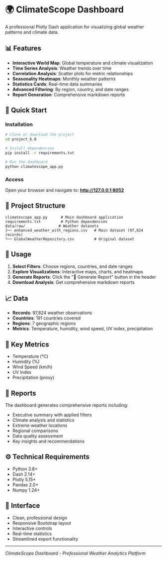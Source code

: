 # 🌍 ClimateScope Dashboard

A professional Plotly Dash application for visualizing global weather patterns and climate data.

## 📊 Features

- **Interactive World Map**: Global temperature and climate visualization
- **Time Series Analysis**: Weather trends over time
- **Correlation Analysis**: Scatter plots for metric relationships
- **Seasonality Heatmaps**: Monthly weather patterns
- **Statistics Cards**: Real-time data summaries
- **Advanced Filtering**: By region, country, and date ranges
- **Report Generation**: Comprehensive markdown reports

## 🚀 Quick Start

### Installation

```bash
# Clone or download the project
cd project_6.0

# Install dependencies
pip install -r requirements.txt

# Run the dashboard
python climatescope_app.py
```

### Access

Open your browser and navigate to: **http://127.0.0.1:8052**

## 📁 Project Structure

```
climatescope_app.py      # Main dashboard application
requirements.txt         # Python dependencies  
data/raw/               # Weather datasets
├── enhanced_weather_with_regions.csv   # Main dataset (97,824 records)
└── GlobalWeatherRepository.csv         # Original dataset
```

## 🔧 Usage

1. **Select Filters**: Choose regions, countries, and date ranges
2. **Explore Visualizations**: Interactive maps, charts, and heatmaps
3. **Generate Reports**: Click the "📄 Generate Report" button in the header
4. **Download Analysis**: Get comprehensive markdown reports

## 📈 Data

- **Records**: 97,824 weather observations
- **Countries**: 191 countries covered
- **Regions**: 7 geographic regions
- **Metrics**: Temperature, humidity, wind speed, UV index, precipitation

## 🎯 Key Metrics

- Temperature (°C)
- Humidity (%)
- Wind Speed (km/h)
- UV Index
- Precipitation (proxy)

## 📄 Reports

The dashboard generates comprehensive reports including:
- Executive summary with applied filters
- Climate analysis and statistics
- Extreme weather locations
- Regional comparisons
- Data quality assessment
- Key insights and recommendations

## ⚙️ Technical Requirements

- Python 3.8+
- Dash 2.14+
- Plotly 5.15+
- Pandas 2.0+
- Numpy 1.24+

## 🌟 Interface

- Clean, professional design
- Responsive Bootstrap layout
- Interactive controls
- Real-time statistics
- Streamlined export functionality

---

*ClimateScope Dashboard - Professional Weather Analytics Platform*
